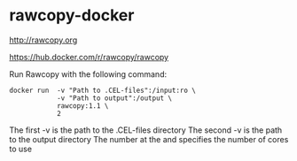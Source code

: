 # rawcopy-docker
http://rawcopy.org

https://hub.docker.com/r/rawcopy/rawcopy


Run Rawcopy with the following command:
``` 
docker run  -v "Path to .CEL-files":/input:ro \
            -v "Path to output":/output \
            rawcopy:1.1 \
            2
```

The first -v is the path to the .CEL-files directory
The second -v is the path to the output directory
The number at the and specifies the number of cores to use
